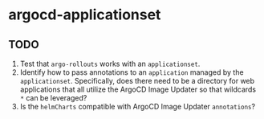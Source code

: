 # argocd-applicationset

## TODO

1. Test that `argo-rollouts` works with an `applicationset`.
1. Identify how to pass annotations to an `application` managed by the `applicationset`. Specifically, does there need
   to be a directory for web applications that all utilize the ArgoCD Image Updater so that wildcards `*` can be
   leveraged?
1. Is the `helmCharts` compatible with ArgoCD Image Updater `annotations`?
